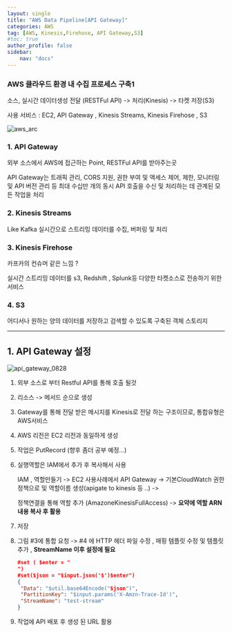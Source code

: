 ```yaml
---
layout: single
title: "AWS Data Pipeline[API Gateway]"
categories: AWS
tag: [AWS, Kinesis,Firehose, API Gateway,S3]
#toc: true 
author_profile: false
sidebar:
    nav: "docs"
---
```


### AWS 클라우드 환경 내 수집 프로세스 구축1

소스, 실시간 데이터생성 전달 (RESTFul API) -> 처리(Kinesis) -> 타켓 저장(S3) 

사용 서비스 : EC2, API Gateway , Kinesis Streams, Kinesis Firehose  , S3

![aws_arc](../../images/2022-08-28-AWS_Data_Pipeline_API_Gateway/aws_arc.png)

### 1.  API Gateway
   외부 소스에서 AWS에 접근하는 Point, RESTFul API를 받아주는곳 

   API Gateway는 트래픽 관리, CORS 지원, 권한 부여 및 액세스 제어, 제한, 모니터링 및 API 버전 관리 등 최대 수십만 개의 동시 API 호출을 수신 및 처리하는 데 관계된 모든 작업을 처리

### 2. Kinesis Streams
   Like Kafka 
   실시간으로 스트리밍 데이터를 수집, 버퍼링 및 처리
<br>

### 3. Kinesis Firehose
   카프카의 컨슈머 같은 느낌 ? 

   실시간 스트리밍 데이터를 s3, Redshift , Splunk등 다양한 타켓소스로 전송하기 위한 서비스

### 4. S3
   어디서나 원하는 양의 데이터를 저장하고 검색할 수 있도록 구축된 객체 스토리지

---

## 1. API Gateway 설정
![api_gateway_0828](../../images/2022-08-28-AWS_Data_Pipeline_API_Gateway/api_gateway_0828-1693068.png)

1. 외부 소스로 부터 Restful API를 통해 호출 될것

2. 리소스 -> 메서드 순으로 생성 

3. Gateway를 통해 전달 받은 메시지를 Kinesis로 전달 하는 구조이므로, 통합유형은 AWS서비스 

4. AWS 리전은 EC2 리전과 동일하게 생성 

5. 작업은 PutRecord (향후 좀더 공부 예정...)

6. 실행역할은 IAM에서 추가 후 복사해서 사용 

   IAM , 역할만들기 -> EC2 사용사례에서 API Gateway -> 기본CloudWatch 권한정책으로 및 역할이름 생성(apigate  to kinesis 등 ..) ->

   정책연결을 통해 역할 추가 (AmazoneKinesisFullAccess) -> **요약에 역할 ARN내용 복사 후 활용** 

7. 저장

8. 그림 #3에 통합 요청 -> #4 에 HTTP 헤더 파일 수정 , 매핑 템플릿 수정 및 템플릿 추가 , **StreamName 이후 설정에 필요** 

   ```json
   #set ( $enter = "
   ")
   #set($json = "$input.json('$')$enter")
   {
    "Data": "$util.base64Encode("$json")",
    "PartitionKey": "$input.params('X-Amzn-Trace-Id')",
    "StreamName": "test-stream"
   }
   ```

   

9. 작업에 API 배포  후 생성 된 URL 활용 

   







